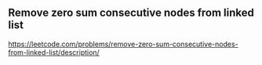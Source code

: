 ## Remove zero sum consecutive nodes from linked list
https://leetcode.com/problems/remove-zero-sum-consecutive-nodes-from-linked-list/description/
